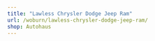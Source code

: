```yaml
---
title: "Lawless Chrysler Dodge Jeep Ram"
url: /woburn/lawless-chrysler-dodge-jeep-ram/
shop: Autohaus
---
```

